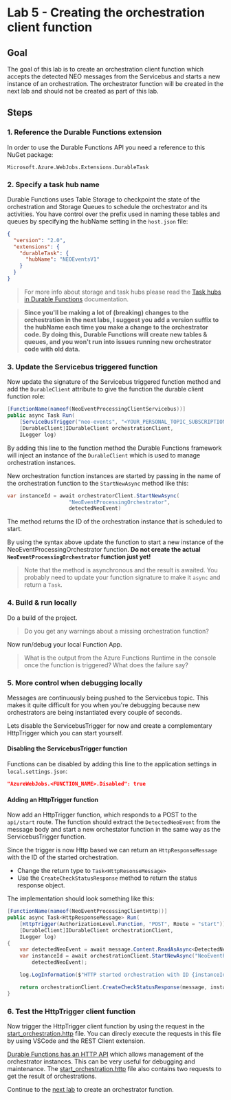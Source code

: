 # Lab 5 - Creating the orchestration client function

## Goal

The goal of this lab is to create an orchestration client function which accepts the detected NEO messages from the Servicebus and starts a new instance of an orchestration. The orchestrator function will be created in the next lab and should not be created as part of this lab.

## Steps

### 1. Reference the Durable Functions extension

In order to use the Durable Functions API you need a reference to this NuGet package:

`Microsoft.Azure.WebJobs.Extensions.DurableTask`

### 2. Specify a task hub name

Durable Functions uses Table Storage to checkpoint the state of the orchestration and Storage Queues to schedule the orchestrator and its activities. You have control over the prefix used in naming these tables and queues by specifying the hubName setting in the `host.json` file:

```json
{
  "version": "2.0",
  "extensions": {
    "durableTask": {
      "hubName": "NEOEventsV1"
    }
  }
}
```

> For more info about storage and task hubs please read the [Task hubs in Durable Functions](https://docs.microsoft.com/en-us/azure/azure-functions/durable/durable-functions-task-hubsx) documentation.

> **Since you'll be making a lot of (breaking) changes to the orchestration in the next labs, I suggest you add a version suffix to the hubName each time you make a change to the orchestrator code. By doing this, Durable Functions will create new tables & queues, and you won't run into issues running new orchestrator code with old data.**

### 3. Update the Servicebus triggered function

Now update the signature of the Servicebus triggered function method and add the `DurableClient` attribute to give the function the durable client function role:

```csharp
[FunctionName(nameof(NeoEventProcessingClientServicebus))]
public async Task Run(
    [ServiceBusTrigger("neo-events", "<YOUR_PERSONAL_TOPIC_SUBSCRIPTIONNAME>", Connection = "NEOEventsTopic")]string message, 
    [DurableClient]IDurableClient orchestrationClient,
    ILogger log)
```

By adding this line to the function method the Durable Functions framework will inject an instance of the `DurableClient` which is used to manage orchestration instances.

New orchestration function instances are started by passing in the name of the orchestration function to the `StartNewAsync` method like this:

```csharp
var instanceId = await orchestratorClient.StartNewAsync(
                    "NeoEventProcessingOrchestrator",
                    detectedNeoEvent)
```
The method returns the ID of the orchestration instance that is scheduled to start.

By using the syntax above update the function to start a new instance of the NeoEventProcessingOrchestrator function. **Do not create the actual `NeoEventProcessingOrchestrator` function just yet!**

> Note that the method is asynchronous and the result is awaited. You probably need to update your function signature to make it `async` and return a `Task`.

### 4. Build & run locally

Do a build of the project.

> Do you get any warnings about a missing orchestration function?

Now run/debug your local Function App. 

> What is the output from the Azure Functions Runtime in the console once the function is triggered? What does the failure say?

### 5. More control when debugging locally

Messages are continuously being pushed to the Servicebus topic. This makes it quite difficult for you when you're debugging because new orchestrators are being instantiated every couple of seconds.

Lets disable the ServicebusTrigger for now and create a complementary HttpTrigger which you can start yourself.

#### Disabling the ServicebusTrigger function

Functions can be disabled by adding this line to the application settings in `local.settings.json`:

```json
"AzureWebJobs.<FUNCTION_NAME>.Disabled": true
```

#### Adding an HttpTrigger function

Now add an HttpTrigger function, which responds to a POST to the `api/start` route. The function should extract the `DetectedNeoEvent` from the message body and start a new orchestator function in the same way as the ServicebusTrigger function.

Since the trigger is now Http based we can return an `HttpResponseMessage` with the ID of the started orchestration.

- Change the return type to `Task<HttpResonseMessage>`
- Use the `CreateCheckStatusResponse` method to return the status response object.

The implementation should look something like this:

```csharp
[FunctionName(nameof(NeoEventProcessingClientHttp))]
public async Task<HttpResponseMessage> Run(
    [HttpTrigger(AuthorizationLevel.Function, "POST", Route = "start")]HttpRequestMessage message,
    [DurableClient]IDurableClient orchestrationClient,
    ILogger log)
{
    var detectedNeoEvent = await message.Content.ReadAsAsync<DetectedNeoEvent>();
    var instanceId = await orchestrationClient.StartNewAsync("NeoEventProcessingOrchestrator",
        detectedNeoEvent);

    log.LogInformation($"HTTP started orchestration with ID {instanceId}.");

    return orchestrationClient.CreateCheckStatusResponse(message, instanceId);
}
```

### 6. Test the HttpTrigger client function

Now trigger the HttpTrigger client function by using the request in the [start_orchestration.http](../http/start_orchestration.http) file. You can direcly execute the requests in this file by using VSCode and the REST Client extension.

[Durable Functions has an HTTP API](https://docs.microsoft.com/en-us/azure/azure-functions/durable/durable-functions-http-api) which allows management of the orchestrator instances. This can be very useful for debugging and maintenance. The [start_orchestration.http](../http/start_orchestration.http) file also contains two requests to get the result of orchestrations.

Continue to the [next lab](06_create_orchestrator_function.md) to create an orchestrator function.
